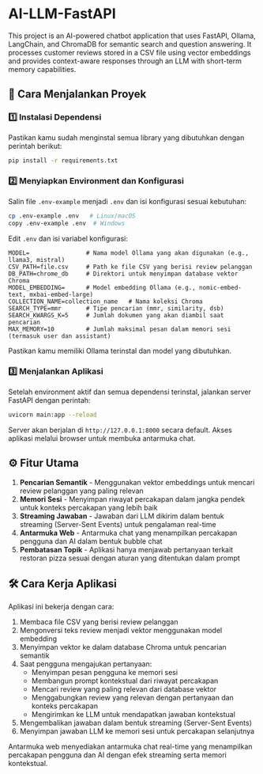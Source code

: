 # AI-LLM-FastAPI

This project is an AI-powered chatbot application that uses FastAPI, Ollama, LangChain, and ChromaDB for semantic search and question answering. It processes customer reviews stored in a CSV file using vector embeddings and provides context-aware responses through an LLM with short-term memory capabilities.

## 🚀 Cara Menjalankan Proyek

### 1️⃣ Instalasi Dependensi

Pastikan kamu sudah menginstal semua library yang dibutuhkan dengan perintah berikut:

```bash
pip install -r requirements.txt
```

### 2️⃣ Menyiapkan Environment dan Konfigurasi

Salin file `.env-example` menjadi `.env` dan isi konfigurasi sesuai kebutuhan:

```bash
cp .env-example .env   # Linux/macOS
copy .env-example .env  # Windows
```

Edit `.env` dan isi variabel konfigurasi:

```env
MODEL=                # Nama model Ollama yang akan digunakan (e.g., llama3, mistral)
CSV_PATH=file.csv     # Path ke file CSV yang berisi review pelanggan
DB_PATH=chrome_db     # Direktori untuk menyimpan database vektor Chroma
MODEL_EMBEDDING=      # Model embedding Ollama (e.g., nomic-embed-text, mxbai-embed-large)
COLLECTION_NAME=collection_name   # Nama koleksi Chroma
SEARCH_TYPE=mmr       # Tipe pencarian (mmr, similarity, dsb)
SEARCH_KWARGS_K=5     # Jumlah dokumen yang akan diambil saat pencarian
MAX_MEMORY=10         # Jumlah maksimal pesan dalam memori sesi (termasuk user dan assistant)
```

Pastikan kamu memiliki Ollama terinstal dan model yang dibutuhkan.

### 3️⃣ Menjalankan Aplikasi

Setelah environment aktif dan semua dependensi terinstal, jalankan server FastAPI dengan perintah:

```bash
uvicorn main:app --reload
```

Server akan berjalan di `http://127.0.0.1:8000` secara default. Akses aplikasi melalui browser untuk membuka antarmuka chat.

## ⚙️ Fitur Utama

1. **Pencarian Semantik** - Menggunakan vektor embeddings untuk mencari review pelanggan yang paling relevan
2. **Memori Sesi** - Menyimpan riwayat percakapan dalam jangka pendek untuk konteks percakapan yang lebih baik
3. **Streaming Jawaban** - Jawaban dari LLM dikirim dalam bentuk streaming (Server-Sent Events) untuk pengalaman real-time
4. **Antarmuka Web** - Antarmuka chat yang menampilkan percakapan pengguna dan AI dalam bentuk bubble chat
5. **Pembatasan Topik** - Aplikasi hanya menjawab pertanyaan terkait restoran pizza sesuai dengan aturan yang ditentukan dalam prompt

## 🛠️ Cara Kerja Aplikasi

Aplikasi ini bekerja dengan cara:

1. Membaca file CSV yang berisi review pelanggan
2. Mengonversi teks review menjadi vektor menggunakan model embedding
3. Menyimpan vektor ke dalam database Chroma untuk pencarian semantik
4. Saat pengguna mengajukan pertanyaan:
   - Menyimpan pesan pengguna ke memori sesi
   - Membangun prompt kontekstual dari riwayat percakapan
   - Mencari review yang paling relevan dari database vektor
   - Menggabungkan review yang relevan dengan pertanyaan dan konteks percakapan
   - Mengirimkan ke LLM untuk mendapatkan jawaban kontekstual
5. Mengembalikan jawaban dalam bentuk streaming (Server-Sent Events)
6. Menyimpan jawaban LLM ke memori sesi untuk percakapan selanjutnya

Antarmuka web menyediakan antarmuka chat real-time yang menampilkan percakapan pengguna dan AI dengan efek streaming serta memori kontekstual.